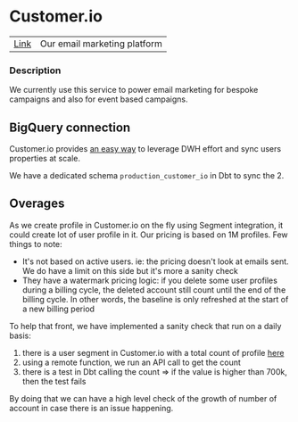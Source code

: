 # Customer.io

|                                                      |                              |
| ---------------------------------------------------- | ---------------------------- |
| [Link](https://fly.customer.io/env/115960/dashboard) | Our email marketing platform |

### Description <a href="#description" id="description"></a>

We currently use this service to power email marketing for bespoke campaigns and also for event based campaigns.

## BigQuery connection <a href="#connected-app" id="connected-app"></a>

Customer.io provides [an easy way](https://fly.customer.io/env/115960/integrations/sql-sync/bigquery) to leverage DWH effort and sync users properties at scale.

We have a dedicated schema `production_customer_io` in Dbt to sync the 2.

## Overages

As we create profile in Customer.io on the fly using Segment integration, it could create lot of user profile in it. Our pricing is based on 1M profiles. Few things to note:

* It's not based on active users. ie: the pricing doesn't look at emails sent. We do have a limit on this side but it's more a sanity check
* They have a watermark pricing logic: if you delete some user profiles during a billing cycle, the deleted account still count until the end of the billing cycle. In other words, the baseline is only refreshed at the start of a new billing period

To help that front, we have implemented a sanity check that run on a daily basis:

1. there is a user segment in Customer.io with a total count of profile [here](https://fly.customer.io/env/115960/segments/36/overview)
2. using a remote function, we run an API call to get the count
3. there is a test in Dbt calling the count => if the value is higher than 700k, then the test fails

By doing that we can have a high level check of the growth of number of account in case there is an issue happening.
